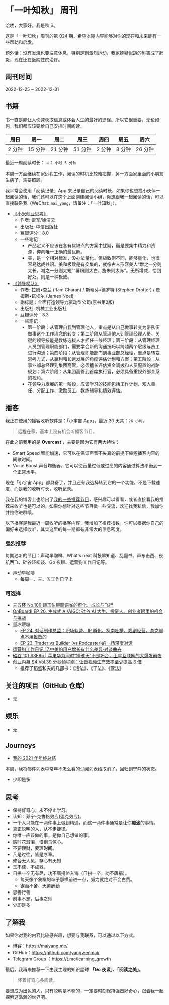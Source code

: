 # 「一叶知秋」 周刊

哈喽，大家好，我是秋 S。

这是「一叶知秋」周刊的第 024 期，希望本期内容能够对你的现在和未来能有一些帮助和启发。

题外话：没有发烧也要注意休息，特别是别激烈运动，我家娃疑似跳的厉害成了肺炎，现在还在医院住院治疗。

## 周刊时间

2022-12-25 ~ 2022-12-31

## 书籍

书一直是能让人快速获取信息或体会人生的最好的途径。所以它很重要，无论如何，我们都应该要给自己安排时间阅读。

| 周日 | 周一 | 周二 | 周三 | 周四 | 周五 | 周六 |
|----|----|----|----|----|----|----|
| 2 分钟 | 15 分钟 | 21 分钟 | 51 分钟 | 2 分钟 | 8 分钟 | 26 分钟 |

最近一周阅读时长： ~ `2 小时 5 分钟`

本周一方面继续在家远程工作，阅读的时机比较难把握，另一方面家里面的小朋友生病了，需要照顾。

我平常会使用「阅读记录」App 来记录自己的阅读时长，如果你也想找小伙伴一起阅读的话，我们还可以在这个上面创建阅读小组，你想跟我一起阅读的话，可以直接联系我（WeChat: `mai_yang`，请备注：「一叶知秋」）。

+ [《小米创业思考》](https://book.douban.com/subject/36057097/)
  - 作者: 雷军/徐洁云
  - 出版社: 中信出版社
  - 豆瓣评分：8.0
  - 一些笔记：
    - 产品定义不应该在各有优缺点的方案中犹疑，而是要集中精力和资源，奔向唯一正确的最优解。
    - 美，是一个相对标准，没办法量化。但极致则不同，能够量化，也很容易达成共识。美和极致是有交集的，就像古人形容美人“增之一分则太长，减之一分则太短”“薯粉则太白，施朱则太赤”。无所增减，恰到好处，则是一种极致。
+ [《领导梯队》](https://book.douban.com/subject/6536593/)
  - 作者: 拉姆•查兰 (Ram Charan) / 斯蒂芬•德罗特 (Stephen Drotter) / 詹姆斯•诺埃尔 (James Noel)
  - 副标题：全面打造领导力驱动型公司(原书第2版)
  - 出版社: 机械工业出版社
  - 豆瓣评分：8.3
  - 一些笔记：
    - 第一阶段：从管理自我到管理他人，重点是从自己做事转变为带队伍做事这个工作理念的转变；第二阶段从管理他人到管理经理人员，关键的领导技能是教练选拔人才担任一线经理；第三阶段：从管理经理人员到管理职能部门，需要学会新的沟通技巧以跨越两个层级与员工进行沟通；第四阶段：从管理职能部门到事业部总经理，重点是转变思考方式，从赢利和长远发展的角度评估计划和方案；第五阶段：从事业部总经理到集团高管，必须擅长评估资金调拨和人员配置的战略规划；第六阶段：从集团高管到首席执行官，必须具备重视外部关系的视角。
    - 在领导力发展的第一阶段，应该学习的技能包括工作计划、知人善任、分配工作、激励员工、教练辅导和绩效评估。

## 播客

我正在使用的播客收听软件是：「小宇宙 App」，最近 30 天共：`26 小时`。
>远程在家，基本上没有机会听播客节目。

在此之前我用的是 **Overcast** ，主要是因为它有两大特性：
- Smart Speed 智能加速，它可以在保证声音不失真的前提下缩短播客内容的间歇时间。
- Voice Boost 声音均衡器，它可以使音量过低或过高的内容通过算法平衡到一个正常水平。

现在「小宇宙 App」都具备了，并且还有我选择转到它的一个功能，不是下载速度，而是我的收听时长，收听记录。

我在我的博客上也给出了[我的一些推荐节目](https://maiyang.me/podcasts/)，感兴趣可以看看，或者直接看我的推荐来收听也是可以的，如果你想针对这些节目做一些交流，欢迎找我私信，我加你并拉你进群哦。

以下播客是我最近一周收听的播客内容，我增加了推荐指数，你可以根据你自己的偏好来选择收听，其实这里的每一期都有非常大的信息密度。

### 强烈推荐

每期必听的节目：声动早咖啡、What's next 科技早知道、乱翻书、声东击西、夜航西飞、硅谷轻松谈、Go 夜聊、运营狗工作日记等。

+ 声动早咖啡
  - 每周一、三、五工作日早上

### 可选择

+ [三五环 No.100 跟玉伯聊聊语雀的孵化、成长与飞行](https://www.xiaoyuzhoufm.com/episode/63a2da7ce7ab859986035504)
+ [OnBoard! EP 20. 生成式 AI/AIGC: 硅谷 AI 大牛、投资人、创业者眼里的机会与挑战](https://www.xiaoyuzhoufm.com/episode/638787d3882ce82fb6459490)
+ 量冰贩糖
  - [EP 24. 对话制作总监：职场轨迹、IP 孵化、柯南吐槽、戏剧经营，总之聊点不用报备的](https://www.xiaoyuzhoufm.com/episode/63895717f6753f4e9d4d5d36)
  - [EP 23. Trader vs Builder (vs Podcaster)的一场深度对话](https://www.xiaoyuzhoufm.com/episode/6337ba129186d4e4c46a0869)
+ [运营狗工作日记 17.中美的用户增长有什么差异·对谈曲卉](https://www.xiaoyuzhoufm.com/episode/63275b4c953e23f946ae9846)
+ [硅谷 101 S3E85 | 苹果华为同时“捅破天”不是巧合，卫星互联网的大爆发前夜](https://www.xiaoyuzhoufm.com/episode/6334dd44e2385e9dfe5d412b)
+ [创业内幕 S4 Vol.39 分秒帧程刚：让音视频生产效率至少提高 3 倍](https://www.xiaoyuzhoufm.com/episode/6389251fd3a5286ded64c40f)
  - 推荐了稻盛和夫的几部书：《活法》、《干法》、《管法》

## 关注的项目（GitHub 仓库）

- 无

## 娱乐

- 无

## Journeys

- [我的 2021 年年终总结](https://maiyang.me/post/2022-12-31-2022-summary/)

本周，我将邮件列表中常年不怎么看的订阅列表给取消了，回归到宁静的状态。

- 少即是多

## 思考

+ 保持好奇心，永不停止学习。
+ 认知：邓宁-克鲁格效应(达克效应)。
+ 一个人只能在一两件事上做到精通，而这一两件事通常是让你**痴迷**的事情。
+ 真正聪明的人，从不走捷径。
+ 你唯一应该做的事，是你自己想做的事。
+ 感时花溅泪，恨别鸟惊心。
+ 不要理财，要理**时间**。
+ 凡是过往，皆是序章。
+ 修合无人见，存心有天知
+ 玉不琢，不成器。
+ 日拱一卒无有尽，功不唐捐终入海（日拱一卒，功不唐捐）。
  - 每天像个象棋的卒子那样前进一点，努力就绝对不会白费。
  - 锲而不舍、天道酬勤
+ 思善行善
+ 前事不忘，后事之师
+ 少即是多

## 了解我

如果你对我的内容比较感兴趣，想要与我联系，可以通过以下方式。

- 博客：https://maiyang.me/
- GitHub：https://github.com/yangwenmai/
- Telegram Group ：https://t.me/learning_growth

最后，我再来推荐一下由我主理的知识星球 **「Go 夜读」、「阅读之美」**。
>怀着好奇心多阅读。

要想成为出色的人，只有聪明是不够的，一定要时刻保持强烈好奇心，跟着我一起探索这浩瀚的世界吧。

